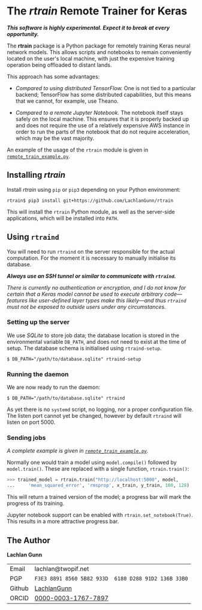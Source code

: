 The _rtrain_ Remote Trainer for Keras
=====================================

___This software is highly experimental.  Expect it to break at every
    opportunity.___

The **rtrain** package is a Python package for remotely training Keras
neural network models.  This allows scripts and notebooks to
remain conveniently located on the user's local machine, with just the
expensive training operation being offloaded to distant lands.

This approach has some advantages:

 - _Compared to using distributed TensorFlow._
    One is not tied to a particular backend; TensorFlow has some distributed
    capabilities, but this means that we cannot, for example, use Theano.
    
 - _Compared to a remote Jupyter Notebook._  The notebook itself stays
    safely on the local machine.  This ensures that it is
    properly backed up and does not require the use of a relatively
    expensive AWS instance in order to run the parts of the notebook
    that do not require acceleration, which may be the vast majority.
    
An example of the usage of the `rtrain` module is given in
[`remote_train_example.py`](remote_train_example.py).

Installing _rtrain_
-----------------

Install _rtrain_ using `pip` or `pip3` depending on your Python
environment:

```ShellSession
rtrain$ pip3 install git+https://github.com/LachlanGunn/rtrain
``` 

This will install the `rtrain` Python module, as well as the server-side
applications, which will be installed into `PATH`.

Using `rtraind`
---------------

You will need to run `rtraind` on the server responsible for the actual
computation.  For the moment it is necessary to manually initialise
its database.

***Always use an SSH tunnel or similar to communicate with `rtraind`.***

*There is currently no
authentication or encryption, and I do not know for certain that a
_Keras_ model cannot be used to execute arbitrary code&mdash;features
like user-defined layer types make this likely&mdash;and thus `rtraind`
must not be exposed to outside users under any circumstances.*

### Setting up the server

We use _SQLite_ to store job data; the database location is stored in the
environmental variable `DB_PATH`, and does not need to exist at the time
of setup.  The database schema is initialised using `rtraind-setup`.  

```ShellSession
$ DB_PATH="/path/to/database.sqlite" rtraind-setup
```

### Running the daemon

We are now ready to run the daemon:
```ShellSession
$ DB_PATH="/path/to/database.sqlite" rtraind
```
As yet there is no `systemd` script, no logging, nor a proper
configuration file. The listen port cannot yet be changed, however
by default `rtraind` will listen on port 5000.

### Sending jobs

*A complete example is given in
[`remote_train_example.py`](remote_train_example.py).*

Normally one would train a model using `model.compile()` followed by
`model.train()`.  These are replaced with a single function, `rtrain.train()`:

```python
>>> trained_model = rtrain.train("http://localhost:5000", model,
...     'mean_squared_error', 'rmsprop', x_train, y_train, 100, 128)       
``` 

This will return a trained version of the model; a progress bar will mark
the progress of its training.

Jupyter notebook support can be enabled with `rtrain.set_notebook(True)`.
This results in a more attractive progress bar.

The Author
----------

**Lachlan Gunn**

<table>
<tr><td>Email</td><td>lachlan@twopif.net</td></tr>
<tr>
    <td>PGP</td>
    <td><code>F3E3 8891 8560 5B82 933D  6180 D288 91D2 136B 33B0</code></td>
</tr>
<tr>
    <td>Github</td>
    <td><a href="https://github.com/lachlangunn">LachlanGunn</a></td>
</tr>
<tr>
    <td>ORCID</td>
    <td><a href="https://orcid.org/0000-0003-1767-7897">0000-0003-1767-7897</a></td>
</tr>
</table>
